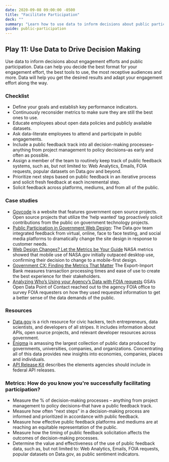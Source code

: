 ```yaml
---
date: 2020-09-08 09:00:00 -0500
title: "Facilitate Participation"
deck: ""
summary: "Learn how to use data to inform decisions about public participation."
guide: public-participation
---
```


## Play 11: Use Data to Drive Decision Making

Use data to inform decisions about engagement efforts and public participation. Data can help you decide the best format for your engagement effort, the best tools to use, the most receptive audiences and more. Data will help you get the desired results and adapt your engagement effort along the way.

### Checklist

- Define your goals and establish key performance indicators.
- Continuously reconsider metrics to make sure they are still the best ones to use.
- Educate employees about open data policies and publicly available datasets.
- Ask data-literate employees to attend and participate in public engagements.
- Include a public feedback track into all decision-making processes–anything from project management to policy decisions–as early and often as possible.
- Assign a member of the team to routinely keep track of public feedback systems, such as, but not limited to: Web Analytics, Emails, FOIA requests, popular datasets on Data.gov and beyond.
- Prioritize next steps based on public feedback in an iterative process and solicit fresh feedback at each incremental step.
- Solicit feedback across platforms, mediums, and from all of the public.

### Case studies

- [Govcode](http://www.govcode.org/ "Govcode") is a website that features government open source projects. Open source projects that utilize the ‘help wanted’ tag proactively solicit contributions from the public on government technology projects.
- [Public Participation in Government Web Design](https://www.digitalgov.gov/event/designing-in-the-open-public-participation-in-government-web-design/ "Public Participation in Government Web Design"): The Data.gov team integrated feedback from virtual, online, face to face testing, and social media platforms to dramatically change the site design in response to customer needs.
- [Web Design Changes? Let the Metrics be Your Guide](https://www.digitalgov.gov/2014/10/23/web-design-changes-let-the-metrics-be-your-guide/ "Web Design Changes? Let the Metrics be Your Guide") NASA metrics showed that mobile use of NASA.gov initially outpaced desktop use, confirming their decision to change to a mobile-first design.
- [Government CX: Finding the Metrics That Matter](https://www.digitalgov.gov/2014/01/13/government-cx-finding-the-metrics-that-matter/ "Government CX: Finding the Metrics That Matter") The Export-Import Bank measures transaction processing times and ease of use to create the best experience for their stakeholders.
- [Analyzing Who’s Using your Agency’s Data with FOIA requests](https://www.digitalgov.gov/2014/12/19/whos-using-your-agencys-data/ "Analyzing Who’s Using your Agency’s Data with FOIA requests") GSA’s Open Data Point of Contact reached out to the agency FOIA office to survey FOIA requesters on how they used requested information to get a better sense of the data demands of the public.

### Resources

- [Data.gov](http://www.data.gov/developers "Data.gov") is a rich resource for civic hackers, tech entrepreneurs, data scientists, and developers of all stripes. It includes information about APIs, open source projects, and relevant developer resources across government.
- [Enigma](http://enigma.io/solutions/ "Engima") is amassing the largest collection of public data produced by governments, universities, companies, and organizations. Concentrating all of this data provides new insights into economies, companies, places and individuals.
- [API Release Kit](https://www.digitalgov.gov/2013/05/16/api-release-kit/ "API Release Kit") describes the elements agencies should include in federal API releases.

### Metrics: How do you know you're successfully facilitating participation?

- Measure the % of decision-making processes – anything from project management to policy decisions–that have a public feedback track.
- Measure how often “next steps” in a decision-making process are informed and prioritized in accordance with public feedback.
- Measure how effective public feedback platforms and mediums are at reaching an equitable representation of the public.
- Measure how the timing of public feedback solicitation affects the outcomes of decision-making processes.
- Determine the value and effectiveness of the use of public feedback data, such as, but not limited to: Web Analytics, Emails, FOIA requests, popular datasets on Data.gov, as public sentiment indicators.
